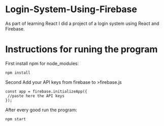 # Login-System-Using-Firebase

As part of learning React I did a project of a login system using React and Firebase.

# Instructions for runing the program

First install npm for node_modules:

`npm install`

Second Add your API keys from firebase to >firebase.js 

```
const app = firebase.initializeApp({
 //paste here the API keys
});
```

After every good run the program: 

`npm start`

